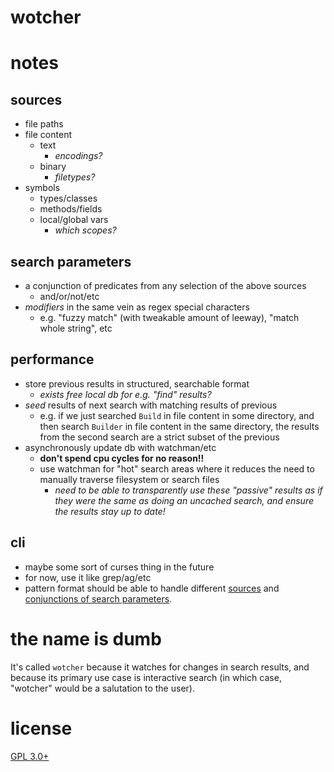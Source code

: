 wotcher
=======

# notes
## sources
- file paths
- file content
    - text
        - *encodings?*
    - binary
        - *filetypes?*
- symbols
    - types/classes
    - methods/fields
    - local/global vars
        - *which scopes?*

## search parameters
- a conjunction of predicates from any selection of the above sources
    - and/or/not/etc
- *modifiers* in the same vein as regex special characters
    - e.g. "fuzzy match" (with tweakable amount of leeway), "match whole string", etc

## performance
- store previous results in structured, searchable format
    - *exists free local db for e.g. "find" results?*
- *seed* results of next search with matching results of previous
    - e.g. if we just searched `Build` in file content in some directory, and then search `Builder` in file content in the same directory, the results from the second search are a strict subset of the previous
- asynchronously update db with watchman/etc
    - **don't spend cpu cycles for no reason!!**
    - use watchman for "hot" search areas where it reduces the need to manually traverse filesystem or search files
        - *need to be able to transparently use these "passive" results as if they were the same as doing an uncached search, and ensure the results stay up to date!*

## cli
- maybe some sort of curses thing in the future
- for now, use it like grep/ag/etc
- pattern format should be able to handle different [sources](#sources) and [conjunctions of search parameters](#search-parameters).

# the name is dumb
It's called `wotcher` because it watches for changes in search results, and because its primary use case is interactive search (in which case, "wotcher" would be a salutation to the user).

# license
[GPL 3.0+](./LICENSE)

